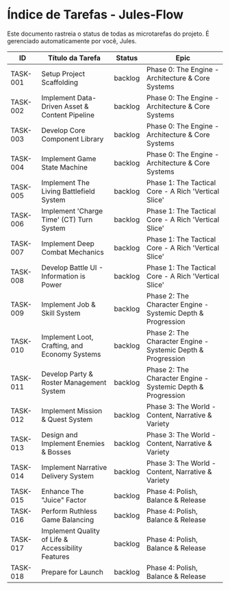 # Índice de Tarefas - Jules-Flow

Este documento rastreia o status de todas as microtarefas do projeto. É gerenciado automaticamente por você, Jules.

| ID       | Título da Tarefa                               | Status   | Epic                                                |
|----------|------------------------------------------------|----------|-----------------------------------------------------|
| TASK-001 | Setup Project Scaffolding                      | backlog  | Phase 0: The Engine - Architecture & Core Systems |
| TASK-002 | Implement Data-Driven Asset & Content Pipeline | backlog  | Phase 0: The Engine - Architecture & Core Systems |
| TASK-003 | Develop Core Component Library                 | backlog  | Phase 0: The Engine - Architecture & Core Systems |
| TASK-004 | Implement Game State Machine                   | backlog  | Phase 0: The Engine - Architecture & Core Systems |
| TASK-005 | Implement The Living Battlefield System        | backlog  | Phase 1: The Tactical Core - A Rich 'Vertical Slice' |
| TASK-006 | Implement 'Charge Time' (CT) Turn System     | backlog  | Phase 1: The Tactical Core - A Rich 'Vertical Slice' |
| TASK-007 | Implement Deep Combat Mechanics                | backlog  | Phase 1: The Tactical Core - A Rich 'Vertical Slice' |
| TASK-008 | Develop Battle UI - Information is Power     | backlog  | Phase 1: The Tactical Core - A Rich 'Vertical Slice' |
| TASK-009 | Implement Job & Skill System                 | backlog  | Phase 2: The Character Engine - Systemic Depth & Progression |
| TASK-010 | Implement Loot, Crafting, and Economy Systems | backlog  | Phase 2: The Character Engine - Systemic Depth & Progression |
| TASK-011 | Develop Party & Roster Management System     | backlog  | Phase 2: The Character Engine - Systemic Depth & Progression |
| TASK-012 | Implement Mission & Quest System             | backlog  | Phase 3: The World - Content, Narrative & Variety |
| TASK-013 | Design and Implement Enemies & Bosses        | backlog  | Phase 3: The World - Content, Narrative & Variety |
| TASK-014 | Implement Narrative Delivery System          | backlog  | Phase 3: The World - Content, Narrative & Variety |
| TASK-015 | Enhance The "Juice" Factor                   | backlog  | Phase 4: Polish, Balance & Release |
| TASK-016 | Perform Ruthless Game Balancing              | backlog  | Phase 4: Polish, Balance & Release |
| TASK-017 | Implement Quality of Life & Accessibility Features | backlog  | Phase 4: Polish, Balance & Release |
| TASK-018 | Prepare for Launch                         | backlog  | Phase 4: Polish, Balance & Release |
